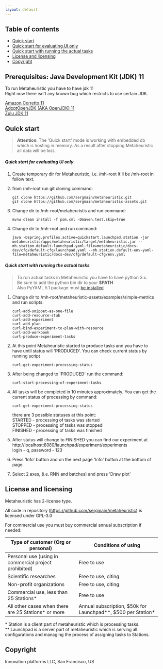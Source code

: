 ```yaml
---
layout: default
---
```


## Table of contents

- [Quick start](#quick-start)
- [Quick start for evaluating UI only](#quick-start-for-evaluating-ui-only)
- [Quick start with running the actual tasks](#quick-start-with-running-the-actual-tasks)
- [License and licensing](#license-and-licensing)
- [Copyright](#copyright)

## Prerequisites: Java Development Kit (JDK) 11

To run Metaheuristic you have to have jdk 11  
Right now there isn't any known bug which restricts to use certain JDK.

[Amazon Corretto 11](https://docs.aws.amazon.com/corretto/latest/corretto-11-ug/downloads-list.html)  
[AdoptOpenJDK (AKA OpenJDK) 11](https://adoptopenjdk.net/?variant=openjdk11&jvmVariant=hotspot)  
[Zulu JDK 11](https://www.azul.com/downloads/zulu-community/?&version=java-11-lts)  


## Quick start
>**Attention**. The 'Quick start' mode is working with embedded db which is hosting in memory. 
As a result after stopping Metaheuristic all data will be lost.

##### Quick start for evaluating UI only

1. Create temporary dir for Metaheuristic, i.e. /mh-root 
It'll be /mh-root in follow text. 

1. from /mh-root run git cloning command:
    ```
    git clone https://github.com/sergmain/metaheuristic.git
    git clone https://github.com/sergmain/metaheuristic-assets.git
    ```

1. Change dir to /mh-root/metaheuristis and run command:
    ```
    mvnw clean install -f pom.xml -Dmaven.test.skip=true
    ```
1. Change dir to /mh-root and run command:
    ```
    java -Dspring.profiles.active=quickstart,launchpad,station -jar metaheuristic/apps/metaheuristic/target/metaheuristic.jar --mh.station.default-launchpad-yaml-file=metaheuristic/docs-dev/cfg/default-cfg/launchpad.yaml --mh.station.default-env-yaml-file=metaheuristic/docs-dev/cfg/default-cfg/env.yaml 
    ```


##### Quick start with running the actual tasks
>To run actual tasks in Metaheuristic you have to have python 3.x.  
Be sure to add the python bin dir to your **$PATH**  
Also PyYAML 5.1 package must [be installed](https://pyyaml.org/wiki/PyYAMLDocumentation) 

1. Change dir to /mh-root/metaheuristic-assets/examples/simple-metrics and run scripts:
    ```
    curl-add-snippet-as-one-file
    curl-add-resource-stub
    curl-add-experiment
    curl-add-plan
    curl-bind-experiment-to-plan-with-resource
    curl-add-workbook
    curl-produce-experiment-tasks
    ```

1. At this point Metaheuristic started to produce tasks 
and you have to have until status will 'PRODUCED'. You can check current status by running script
    ```
    curl-get-experiment-processing-status
    ```

1. After being changed to 'PRODUCED' run the command:
    ```
    curl-start-processing-of-experiment-tasks
    ```

1. All tasks will be completed in 10 minutes approximately. You can get the current status of processing by command:
    ```
    curl-get-experiment-processing-status
    ```

    there are 3 possible statuses at this point:  
    STARTED - processing of tasks was started  
    STOPPED - processing of tasks was stopped  
    FINISHED - processing of tasks was finished  

1. After status will change to FINISHED you can find our experiment at http://localhost:8080/launchpad/experiment/experiments  
login - q, password - 123

1. Press 'Info' button and on the next page 'Info' button at the bottom of page.

1. Select 2 axes, (i.e. RNN and batches) and press 'Draw plot' 


## License and licensing
Metaheuristic has 2-license type.

All code in repository (https://github.com/sergmain/metaheuristic) is licensed under GPL-3.0  

For commercial use you must buy commercial annual subscription if needed:

| Type of customer (Org or personal)                     | Conditions of using |
|--------------------------------------------------------|---------------------|
| Personal use  (using in commercial project prohibited) | Free to use         |
| Scientific researches                                  | Free to use, citing | 
| Non-profit organizations                               | Free to use, citing | 
| Commercial use, less than 25 Stations\*                | Free to use         | 
| All other cases when there are 25 Stations\* or more   | Annual subscription, $50k for Launchpad\*\*, $500 per Station\* | 

\* Station is a client part of metaheuristic which is processing tasks.   
\*\* Launchpad is a server part of metaheuristic which is serving all configurations 
and managing the process of assigning tasks to Stations. 

## Copyright
Innovation platforms LLC, San Francisco, US 